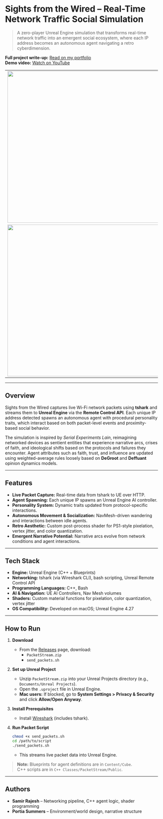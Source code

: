 # Sights from the Wired – Real-Time Network Traffic Social Simulation

> A zero-player Unreal Engine simulation that transforms real-time network traffic into an emergent social ecosystem, where each IP address becomes an autonomous agent navigating a retro cyberdimension.

**Full project write-up:** [Read on my portfolio](https://samirsfolder.com)  
**Demo video:** [Watch on YouTube](https://youtu.be/YOUR_VIDEO_LINK)

|  |  |
|--|--|
| <img src="https://github.com/user-attachments/assets/b0aa9ee2-346b-43d0-b2d0-9614855bb108" width="500px"/> | <img src="https://github.com/user-attachments/assets/1f7de6f3-2fee-42ca-84c1-5a6a84f0f5f5" width="500px"/> |
| <img src="https://github.com/user-attachments/assets/a5c0a0b3-75a7-4dab-a0cb-1767f9242968" width="500px"/> | <img src="https://github.com/user-attachments/assets/a3e7f18d-cf52-445f-96e3-66a07105126e" width="500px"/> |

---

## Overview
Sights from the Wired captures live Wi-Fi network packets using **tshark** and streams them to **Unreal Engine** via the **Remote Control API**. Each unique IP address detected spawns an autonomous agent with procedural personality traits, which interact based on both packet-level events and proximity-based social behavior.

The simulation is inspired by *Serial Experiments Lain*, reimagining networked devices as sentient entities that experience narrative arcs, crises of faith, and ideological shifts based on the protocols and failures they encounter. Agent attributes such as faith, trust, and influence are updated using weighted-average rules loosely based on **DeGroot** and **Deffuant** opinion dynamics models.

---

## Features
- **Live Packet Capture:** Real-time data from tshark to UE over HTTP.
- **Agent Spawning:** Each unique IP spawns an Unreal Engine AI controller.
- **Personality System:** Dynamic traits updated from protocol-specific interactions.
- **Autonomous Movement & Socialization:** NavMesh-driven wandering and interactions between idle agents.
- **Retro Aesthetic:** Custom post-process shader for PS1-style pixelation, vertex jitter, and color quantization.
- **Emergent Narrative Potential:** Narrative arcs evolve from network conditions and agent interactions.

---

## Tech Stack
- **Engine:** Unreal Engine (C++ + Blueprints)
- **Networking:** tshark (via Wireshark CLI), bash scripting, Unreal Remote Control API
- **Programming Languages:** C++, Bash
- **AI & Navigation:** UE AI Controllers, Nav Mesh volumes
- **Shaders:** Custom material functions for pixelation, color quantization, vertex jitter
- **OS Compatibility:** Developed on macOS; Unreal Engine 4.27

---

## How to Run

1. **Download**
   - From the [Releases](https://github.com/YOUR_USERNAME/sights-from-the-wired/releases) page, download:
     - `PacketStream.zip`
     - `send_packets.sh`

2. **Set up Unreal Project**
   - Unzip `PacketStream.zip` into your Unreal Projects directory (e.g., `Documents/Unreal Projects`).
   - Open the `.uproject` file in Unreal Engine.
   - **Mac users:** If blocked, go to **System Settings > Privacy & Security** and click **Allow/Open Anyway**.

3. **Install Prerequisites**
   - Install [Wireshark](https://www.wireshark.org/) (includes tshark).

4. **Run Packet Script**
   ```bash
   chmod +x send_packets.sh
   cd /path/to/script
   ./send_packets.sh
   ```
   - This streams live packet data into Unreal Engine.

> **Note:** Blueprints for agent definitions are in `Content/Cube`.  
> C++ scripts are in `C++ Classes/PacketStream/Public`.

---

## Authors
- **Samir Rajesh** – Networking pipeline, C++ agent logic, shader programming
- **Portia Summers** – Environment/world design, narrative structure
